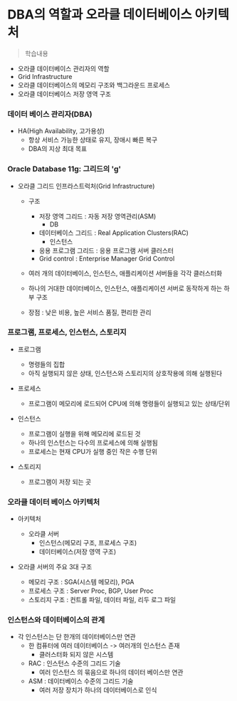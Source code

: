 # DBA의 역할과 오라클 데이터베이스 아키텍처
> 학습내용
- 오라클 데이터베이스 관리자의 역할
- Grid Infrastructure
- 오라클 데이터베이스의 메모리 구조와 백그라운드 프로세스
- 오라클 데이터베이스 저장 영역 구조

### 데이터 베이스 관리자(DBA)
- HA(High Availability, 고가용성)
	- 항상 서비스 가능한 상태로 유지, 장애시 빠른 복구 
	- DBA의 지상 최대 목표

### Oracle Database 11g: 그리드의 'g'
- 오라클 그리드 인프라스트럭처(Grid Infrastructure)
	- 구조
		- 저장 영역 그리드 : 자동 저장 영역관리(ASM)
			- DB
		- 데이터베이스 그리드 : Real Application Clusters(RAC)
			- 인스턴스
		- 응용 프로그램 그리드 : 응용 프로그램 서버 클러스터
		- Grid control : Enterprise Manager Grid Control

	- 여러 개의 데이터베이스, 인스턴스, 애플리케이션 서버들을 각각 클러스터화
	- 하나의 거대한 데이터베이스, 인스턴스, 애플리케이션 서버로 동작하게 하는 하부 구조
	- 장점 : 낮은 비용, 높은 서비스 품질, 편리한 관리

### 프로그램, 프로세스, 인스턴스, 스토리지
- 프로그램 	
	- 명령들의 집합
	- 아직 실행되지 않은 상태, 인스턴스와 스토리지의 상호작용에 의해 실행된다

- 프로세스
	- 프로그램이 메모리에 로드되어 CPU에 의해 명령들이 실행되고 있는 상태/단위

- 인스턴스
	- 프로그램이 실행을 위해 메모리에 로드된 것 
	- 하나의 인스턴스는 다수의 프로세스에 의해 실행됨
	- 프로세스는 현재 CPU가 실행 중인 작은 수행 단위

- 스토리지
	- 프로그램이 저장 되는 곳

### 오라클 데이터 베이스 아키텍처
- 아키텍처
	- 오라클 서버
		- 인스턴스(메모리 구조, 프로세스 구조)
		- 데이터베이스(저장 영역 구조)
	
- 오라클 서버의 주요 3대 구조
	- 메모리 구조 : SGA(시스템 메모리), PGA
	- 프로세스 구조 : Server Proc, BGP, User Proc
	- 스토리지 구조 : 컨트롤 파일, 데이터 파일, 리두 로그 파일

### 인스턴스와 데이터베이스의 관계
- 각 인스턴스는 단 한개의 데이터베이스만 연관
	- 한 컴퓨터에 여러 데이터베이스 -> 여러개의 인스턴스 존재
		- 클러스터화 되지 않은 시스템
	- RAC : 인스턴스 수준의 그리드 기술
		- 여러 인스턴스 의 묶음으로 하나의 데이터 베이스만 연관
	- ASM :  데이터베이스 수준의 그리드 기술
		- 여러 저장 장치가 하나의 데이터베이스로 인식
